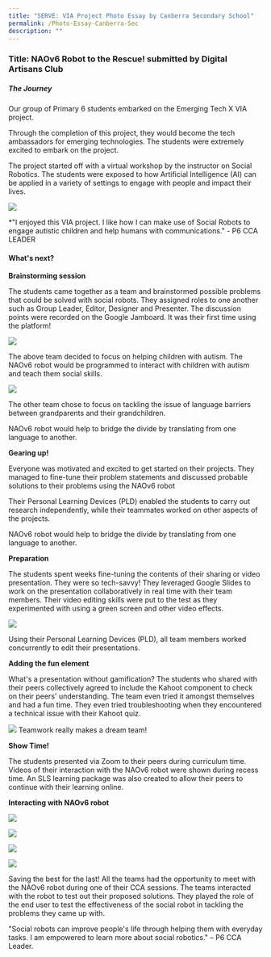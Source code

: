 ```yaml
---
title: "SERVE: VIA Project Photo Essay by Canberra Secondary School"
permalink: /Photo-Essay-Canberra-Sec
description: ""
---
```

### Title: NAOv6 Robot to the Rescue! submitted by Digital Artisans Club ### 

##### **The Journey** 
Our group of Primary 6 students embarked on the Emerging Tech X VIA project.

Through the completion of this project, they would become the tech ambassadors for emerging technologies.
The students were extremely excited to embark on the project.

The project started off with a virtual workshop by the instructor on Social Robotics. The students were exposed to how Artificial Intelligence (AI) can be applied in a variety of settings to engage with people and impact their lives.

![](/images/events/competitions/Canberra%201.jpg)

*"I enjoyed this VIA project. I like how I can make use of Social Robots to engage autistic children and help humans with communications." - P6 CCA LEADER

#### **What's next?**

**Brainstorming session**

The students came together as a team and brainstormed possible problems that could be solved with social robots. They assigned roles to one another such as Group Leader, Editor, Designer and Presenter. The discussion points were recorded on the Google Jamboard. It was their first time using the platform!

![](/images/events/competitions/Canberra%202.jpg)

The above team decided to focus on helping children with autism. The NAOv6 robot would be programmed to interact with children with autism and teach them social skills.

![](/images/events/competitions/Canberra%203.jpg)

The other team chose to focus on tackling the issue of language barriers between grandparents and their grandchildren.

NAOv6 robot would help to bridge the divide by translating from one language to another.

**Gearing up!**

Everyone was motivated and excited to get started on their projects. They managed to fine-tune their problem statements and discussed probable solutions to their problems using the NAOv6 robot

Their Personal Learning Devices (PLD) enabled the students to carry out research independently, while their teammates worked on other aspects of the projects.

NAOv6 robot would help to bridge the divide by translating from one language to another.

**Preparation**

The students spent weeks fine-tuning the contents of their sharing or video presentation. They were so tech-savvy! They leveraged Google Slides to work on the presentation collaboratively in real time with their team members. Their video editing skills were put to the test as they experimented with using a green screen and other video effects.

![](/images/events/competitions/Canberra%204.jpg)

Using their Personal Learning Devices (PLD), all team members worked concurrently to edit their presentations.

**Adding the fun element**

What's a presentation without gamification? The students who shared with their peers collectively agreed to include the Kahoot component to check on their peers' understanding. The team even tried it amongst themselves and had a fun time. They even tried troubleshooting when they encountered a technical issue with their Kahoot quiz.

![](/images/events/competitions/Canberra%206.jpg)
Teamwork really makes a dream team!

**Show Time!**

The students presented via Zoom to their peers during curriculum time. Videos of their interaction with the NAOv6 robot were shown during recess time. An SLS learning package was also created to allow their peers to continue with their learning online.

**Interacting with NAOv6 robot**


![](/images/events/competitions/Canberra%207.jpg)

![](/images/events/competitions/Canberra%208.jpg)

![](/images/events/competitions/Canberra%2010.jpg)

![](/images/events/competitions/Canberra%2011.jpg)

Saving the best for the last! All the teams had the opportunity to meet with the NAOv6 robot during one of their CCA sessions. The teams interacted with the robot to test out their proposed solutions. They played the role of the end user to test the effectiveness of the social robot in tackling the problems they came up with.

\"Social robots can improve people's life through helping them with everyday tasks. I am empowered to learn more about social robotics." – P6 CCA Leader.